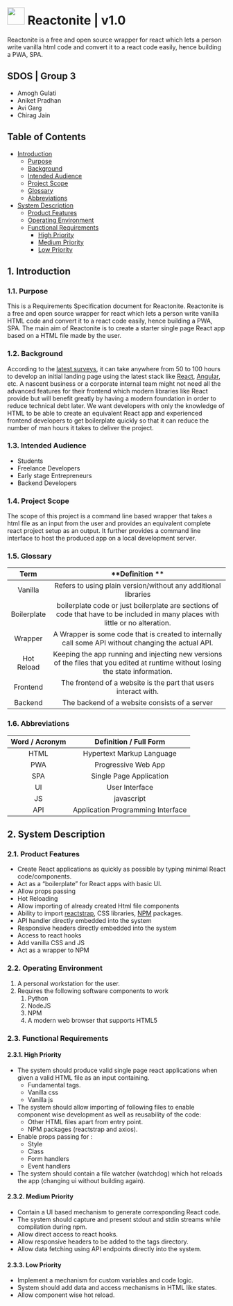 # <img src="https://user-images.githubusercontent.com/32339251/95760847-2265f880-0cc9-11eb-8cd5-ca641cea0771.png" alt="" width="40" > Reactonite | v1.0

Reactonite is a free and open source wrapper for react which lets a person write vanilla html code and convert it to a react code easily, hence building a PWA, SPA.

## SDOS | Group 3

- Amogh Gulati
- Aniket Pradhan
- Avi Garg
- Chirag Jain

## Table of Contents

- [Introduction](#1.-introduction)
  - [Purpose](#1.1.-purpose)
  - [Background](#1.2.-background)
  - [Intended Audience](#1.3.-intended-audience)
  - [Project Scope](#1.4.-project-scope)
  - [Glossary](#1.5.-glossary)
  - [Abbreviations](#1.6.-abbreviations)
- [System Description](#2.-system-description)
  - [Product Features](#2.1.-product-features)
  - [Operating Environment](#2.2.-operating-environment)
  - [Functional Requirements](#2.3.-functional-requirements)
    - [High Priority](#2.3.1.-high-priority)
    - [Medium Priority](#2.3.2.-medium-priority)
    - [Low Priority](#2.3.3.-low-priority)

## 1. Introduction

### 1.1. Purpose

This is a Requirements Specification document for Reactonite. Reactonite is a free and open source wrapper for react which lets a person write vanilla HTML code and convert it to a react code easily, hence building a PWA, SPA. The main aim of Reactonite is to create a starter single page React app based on a HTML file made by the user.

### 1.2. Background

According to the [latest surveys](https://clutch.co/web-developers/resources/how-much-costs-build-website-2019), it can take anywhere from 50 to 100 hours to develop an initial landing page using the latest stack like [React](https://reactjs.org/), [Angular](https://angular.io/), etc. A nascent business or a corporate internal team might not need all the advanced features for their frontend which modern libraries like React provide but will benefit greatly by having a modern foundation in order to reduce technical debt later. We want developers with only the knowledge of HTML to be able to create an equivalent React app and experienced frontend developers to get boilerplate quickly so that it can reduce the number of man hours it takes to deliver the project.

### 1.3. Intended Audience

- Students
- Freelance Developers
- Early stage Entrepreneurs
- Backend Developers

### 1.4. Project Scope

The scope of this project is a command line based wrapper that takes a html file as an input from the user and provides an equivalent complete react project setup as an output. It further provides a command line interface to host the produced app on a local development server.

### 1.5. Glossary

|  **Term**   |                                                         **Definition **                                                          |
| :---------: | :------------------------------------------------------------------------------------------------------------------------------: |
|   Vanilla   |                                  Refers to using plain version/without any additional libraries                                  |
| Boilerplate | boilerplate code or just boilerplate are sections of code that have to be included in many places with little or no alteration.  |
|   Wrapper   |               A Wrapper is some code that is created to internally call some API without changing the actual API.                |
| Hot Reload  | Keeping the app running and injecting new versions of the files that you edited at runtime without losing the state information. |
|  Frontend   |                                 The frontend of a website is the part that users interact with.                                  |
|   Backend   |                                          The backend of a website consists of a server                                           |

### 1.6. Abbreviations

| **Word / Acronym** |    **Definition / Full Form**     |
| :----------------: | :-------------------------------: |
|        HTML        |     Hypertext Markup Language     |
|        PWA         |        Progressive Web App        |
|        SPA         |      Single Page Application      |
|         UI         |          User Interface           |
|         JS         |            javascript             |
|        API         | Application Programming Interface |

## 2. System Description

### 2.1. Product Features

- Create React applications as quickly as possible by typing minimal React code/components.
- Act as a “boilerplate” for React apps with basic UI.
- Allow props passing
- Hot Reloading
- Allow importing of already created Html file components
- Ability to import [reactstrap](https://reactstrap.github.io/), CSS libraries, [NPM](https://www.npmjs.com/) packages.
- API handler directly embedded into the system
- Responsive headers directly embedded into the system
- Access to react hooks
- Add vanilla CSS and JS
- Act as a wrapper to NPM

### 2.2. Operating Environment

1. A personal workstation for the user.
2. Requires the following software components to work
   1. Python
   2. NodeJS
   3. NPM
   4. A modern web browser that supports HTML5

### 2.3. Functional Requirements

#### 2.3.1. High Priority

- The system should produce valid single page react applications when given a valid HTML file as an input containing.
  - Fundamental tags.
  - Vanilla css
  - Vanilla js
- The system should allow importing of following files to enable component wise development as well as reusability of the code:
  - Other HTML files apart from entry point.
  - NPM packages (reactstrap and axios).
- Enable props passing for :
  - Style
  - Class
  - Form handlers
  - Event handlers
- The system should contain a file watcher (watchdog) which hot reloads the app (changing ui without building again).

#### 2.3.2. Medium Priority

- Contain a UI based mechanism to generate corresponding React code.
- The system should capture and present stdout and stdin streams while compilation during npm.
- Allow direct access to react hooks.
- Allow responsive headers to be added to the tags directory.
- Allow data fetching using API endpoints directly into the system.

#### 2.3.3. Low Priority

- Implement a mechanism for custom variables and code logic.
- System should add data and access mechanisms in HTML like states.
- Allow component wise hot reload.
